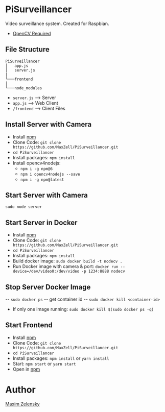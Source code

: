 # PiSurveillancer
Video surveillance system.
Created for Raspbian.

- [OpenCV Required](https://www.pyimagesearch.com/2018/09/26/install-opencv-4-on-your-raspberry-pi/)

## File Structure
```
PiSurveillancer
│   app.js
│   server.js
|   
└───frontend
│   
└───node_modules

```

- `server.js` --> Server
- `app.js` --> Web Client
- `/frontend` --> Client Files

## Install Server with Camera
- Install [npm](https://www.makersupplies.sg/blogs/tutorials/how-to-install-node-js-and-npm-on-the-raspberry-pi)
- Clone Code: `git clone https://github.com/MaxZell/PiSurveillancer.git`
- `cd PiSurveillancer`
- Install packages: `npm install`
- Install opencv4nodejs:
    - `npm i -g npm@6`
    - `npm i opencv4nodejs --save`
    - `npm i -g npm@latest`

## Start Server with Camera
`sudo node server`

## Start Server in Docker
- Install [npm](https://www.makersupplies.sg/blogs/tutorials/how-to-install-node-js-and-npm-on-the-raspberry-pi)
- Clone Code: `git clone https://github.com/MaxZell/PiSurveillancer.git`
- `cd PiSurveillancer`
- Install packages: `npm install`
- Build docker image: `sudo docker build -t nodecv .`
- Run Docker image with camera & port: `docker run --device=/dev/video0:/dev/video -p 1234:8888 nodecv`

## Stop Server Docker Image
-- `sudo docker ps`
-- get container id
-- `sudo docker kill <container-id>`

- If only one image running:
`sudo docker kill $(sudo docker ps -q)`


## Start Frontend
- Install [npm](https://www.makersupplies.sg/blogs/tutorials/how-to-install-node-js-and-npm-on-the-raspberry-pi)
- Clone Code: `git clone https://github.com/MaxZell/PiSurveillancer.git`
- `cd PiSurveillancer`
- Install packages: `npm install` or `yarn install`
- Start: `npm start` or `yarn start`
- Open in [npm](http://localhost:8000/)

# Author
[Maxim Zelensky](https://github.com/MaxZell)
